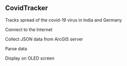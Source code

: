 ## CovidTracker

Tracks spread of the covid-19 virus in India and Germany

Connect to the Internet

Collect JSON data from ArcGIS server

Parse data

Display on OLED screen







